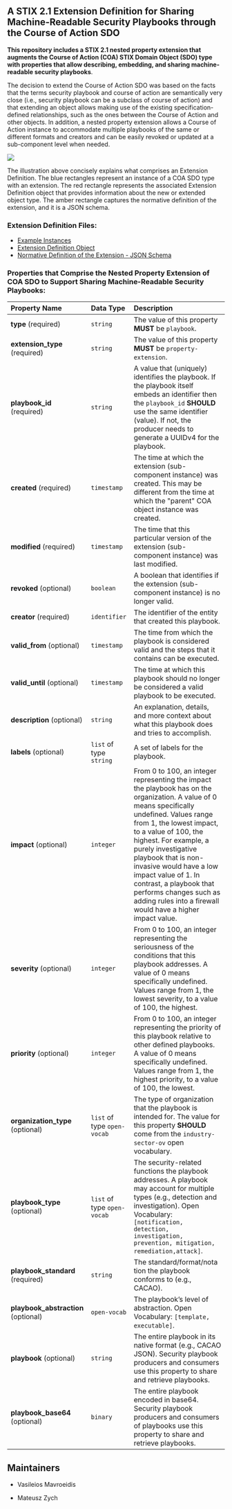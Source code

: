 ## A STIX 2.1 Extension Definition for Sharing Machine-Readable Security Playbooks through the Course of Action SDO

**This repository includes a STIX 2.1 nested property extension that augments the Course of Action (COA) STIX Domain Object (SDO) type with properties that allow describing, embedding, and sharing machine-readable security playbooks**. 

The decision to extend the Course of Action SDO was based on the facts that the terms security playbook and course of action are semantically very close (i.e., security playbook can be a subclass of course of action) and that extending an object allows making use of the existing specification-defined relationships, such as the ones between the Course of Action and other objects. In addition, a nested property extension allows a Course of Action instance to accommodate multiple playbooks of the same or different formats and creators and can be easily revoked or updated at a sub-component level when needed.


![](https://github.com/fovea-research/stix2.1-coa-playbook-extension/blob/main/images/STIX2.1-nested-property-extension.jpg)

The illustration above concisely explains what comprises an Extension Definition. The blue rectangles represent an instance of a COA SDO type with an extension. The red rectangle represents the associated Extension Definition object that provides information about the new or extended object type. The amber rectangle captures the normative definition of the extension, and it is a JSON schema.

### Extension Definition Files:
- [Example Instances](https://github.com/fovea-research/stix2.1-coa-playbook-extension/tree/main/examples)
- [Extension Definition Object](https://github.com/fovea-research/stix2.1-coa-playbook-extension/tree/main/extension-definition)
- [Normative Definition of the Extension - JSON Schema](https://github.com/fovea-research/stix2.1-coa-playbook-extension/tree/main/schema)

### Properties that Comprise the Nested Property Extension of COA SDO to Support Sharing Machine-Readable Security Playbooks:
| Property Name | Data Type | Description |
| :--- | :--- |:--- |
| **type** (required)| `string` | The value of this property **MUST** be `playbook`. |
| **extension_type** (required) | `string` | The value of this property **MUST** be `property-extension`. |
| **playbook_id** (required)| `string` | A value that (uniquely) identifies the playbook. If the playbook itself embeds an identifier then the `playbook_id` **SHOULD** use the same identifier (value). If not, the producer needs to generate a UUIDv4 for the playbook. |
| **created** (required)| `timestamp` | The time at which the extension (sub-component instance) was created. This may be different from the time at which the "parent" COA object instance was created. |
| **modified** (required)| `timestamp` | The time that this particular version of the extension (sub-component instance) was last modified. |
| **revoked** (optional)| `boolean` | A boolean that identifies if the extension (sub-component instance) is no longer valid. |
| **creator** (required)| `identifier` | The identifier of the entity that created this playbook. |
| **valid_from** (optional)| `timestamp` | The time from which the playbook is considered valid and the steps that it contains can be executed. |
| **valid_until** (optional)| `timestamp` | The time at which this playbook should no longer be considered a valid playbook to be executed. |
| **description** (optional)| `string` | An explanation, details, and more context about what this playbook does and tries to accomplish. |
| **labels** (optional)| `list` of type `string` | A set of labels for the playbook. |
| **impact** (optional)| `integer` | From 0 to 100, an integer representing the impact the playbook has on the organization. A value of 0 means specifically undefined. Values range from 1, the lowest impact, to a value of 100, the highest. For example, a purely investigative playbook that is non-invasive would have a low impact value of 1. In contrast, a playbook that performs changes such as adding rules into a firewall would have a higher impact value. |
| **severity** (optional)| `integer` | From 0 to 100, an integer representing the seriousness of the conditions that this playbook addresses. A value of 0 means specifically undefined. Values range from 1, the lowest severity, to a value of 100, the highest. |
| **priority** (optional)| `integer` | From 0 to 100, an integer representing the priority of this playbook relative to other defined playbooks. A value of 0 means specifically undefined. Values range from 1, the highest priority, to a value of 100, the lowest. |
| **organization_type** (optional)| `list` of type `open-vocab` | The type of organization that the playbook is intended for. The value for this property **SHOULD** come from the `industry-sector-ov` open vocabulary.|
| **playbook_type** (optional)| `list` of type `open-vocab` | The security-related functions the playbook addresses. A playbook may account for multiple types (e.g., detection and investigation). Open Vocabulary: `[notification, detection, investigation, prevention, mitigation, remediation,attack]`. |
| **playbook_standard** (required)| `string` | The standard/format/nota tion the playbook conforms to (e.g., CACAO). |
| **playbook_abstraction** (optional)| `open-vocab` | The playbook’s level of abstraction. Open Vocabulary: `[template, executable]`. |
| **playbook** (optional)| `string` | The entire playbook in its native format (e.g., CACAO JSON). Security playbook producers and consumers use this property to share and retrieve playbooks. |
| **playbook_base64** (optional)| `binary` | The entire playbook encoded in base64. Security playbook producers and consumers of playbooks use this property to share and retrieve playbooks.



## Maintainers
- Vasileios Mavroeidis

- Mateusz Zych
